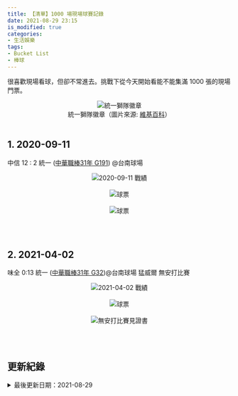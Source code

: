 ```yaml
---
title: 【清單】1000 場現場球賽記錄
date: 2021-08-29 23:15
is_modified: true
categories:
- 生活娛樂
tags:
- Bucket List
- 棒球
--- 
```


很喜歡現場看球，但卻不常進去。挑戰下從今天開始看能不能集滿 1000 張的現場門票。

<!--more-->
<center> <img src="https://i.imgur.com/QHyMDMK.png" alt="統一獅隊徽章"></center>
<center class="imgtext">統一獅隊徽章（圖片來源: <a href="https://zh.wikipedia.org/wiki/%E7%B5%B1%E4%B8%807-ELEVEn%E7%8D%85" class="imgtext">維基百科</a>）</center>
<br>

## 1. 2020-09-11 
中信 12 : 2 統一 ([中華職棒31年 G191](https://www.cpbl.com.tw/box?year=2020&kindCode=A&gameSno=191&presentStatus=0)) @台南球場

<center> <img src="https://i.imgur.com/Eco7LjO.png?1" alt="2020-09-11 戰績"></center>
<br>

<center> <img src="https://i.imgur.com/UxXcguI.jpg" alt="球票"></center>

<br>

<center> <img src="https://i.imgur.com/ZJp60MM.jpg" alt="球票"></center>

<br><br> 
## 2. 2021-04-02
味全 0:13 統一 ([中華職棒31年 G32](https://www.cpbl.com.tw/box?year=2021&kindCode=A&gameSno=34))@台南球場
	 猛威爾 無安打比賽

<center> <img src="https://i.imgur.com/smGhTmZ.png" alt="2021-04-02 戰績"></center>
<br>

<center> <img src="https://i.imgur.com/X9TmvAd.jpg" alt="球票"></center>

<br>

<center> <img src="https://i.imgur.com/0mPZ6Ik.jpg" alt="無安打比賽見證書"></center>

<br><br> 

## 更新紀錄
<details class="update_stamp">
  <summary>最後更新日期：2021-08-29</summary>
  <ul>
    <li>2021-08-29 更新</li>
    <li>2020-09-24 發布</li>
    <li>2020-09-13 完稿</li>
    <li>2020-09-13 起稿</li>
  </ul>
</details>